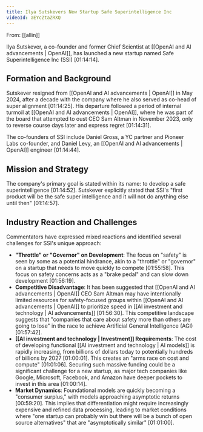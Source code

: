 ```yaml
---
title: Ilya Sutskevers New Startup Safe Superintelligence Inc
videoId: aEYcZtaZRXQ
---
```


From: [[allin]] <br/> 

Ilya Sutskever, a co-founder and former Chief Scientist at [[OpenAI and AI advancements | OpenAI]], has launched a new startup named Safe Superintelligence Inc (SSI) <a class="yt-timestamp" data-t="01:14:14">[01:14:14]</a>.

## Formation and Background
Sutskever resigned from [[OpenAI and AI advancements | OpenAI]] in May 2024, after a decade with the company where he also served as co-head of super alignment <a class="yt-timestamp" data-t="01:14:25">[01:14:25]</a>. His departure followed a period of internal turmoil at [[OpenAI and AI advancements | OpenAI]], where he was part of the board that attempted to oust CEO Sam Altman in November 2023, only to reverse course days later and express regret <a class="yt-timestamp" data-t="01:14:31">[01:14:31]</a>.

The co-founders of SSI include Daniel Gross, a YC partner and Pioneer Labs co-founder, and Daniel Levy, an [[OpenAI and AI advancements | OpenAI]] engineer <a class="yt-timestamp" data-t="01:14:44">[01:14:44]</a>.

## Mission and Strategy
The company's primary goal is stated within its name: to develop a safe superintelligence <a class="yt-timestamp" data-t="01:14:52">[01:14:52]</a>. Sutskever explicitly stated that SSI's "first product will be the safe super intelligence and it will not do anything else until then" <a class="yt-timestamp" data-t="01:14:57">[01:14:57]</a>.

## Industry Reaction and Challenges
Commentators have expressed mixed reactions and identified several challenges for SSI's unique approach:

*   **"Throttle" or "Governor" on Development**: The focus on "safety" is seen by some as a potential hindrance, akin to a "throttle" or "governor" on a startup that needs to move quickly to compete <a class="yt-timestamp" data-t="01:55:58">[01:55:58]</a>. This focus on safety concerns acts as a "brake pedal" and can slow down development <a class="yt-timestamp" data-t="01:56:19">[01:56:19]</a>.
*   **Competitive Disadvantage**: It has been suggested that [[OpenAI and AI advancements | OpenAI]] CEO Sam Altman may have intentionally limited resources for safety-focused groups within [[OpenAI and AI advancements | OpenAI]] to prioritize speed in [[AI investment and technology | AI advancements]] <a class="yt-timestamp" data-t="01:56:30">[01:56:30]</a>. This competitive landscape suggests that "companies that care about safety more than others are going to lose" in the race to achieve Artificial General Intelligence (AGI) <a class="yt-timestamp" data-t="01:57:42">[01:57:42]</a>.
*   **[[AI investment and technology | Investment]] Requirements**: The cost of developing functional [[AI investment and technology | AI models]] is rapidly increasing, from billions of dollars today to potentially hundreds of billions by 2027 <a class="yt-timestamp" data-t="01:00:01">[01:00:01]</a>. This creates an "arms race on cost and compute" <a class="yt-timestamp" data-t="01:01:06">[01:01:06]</a>. Securing such massive funding could be a significant challenge for a new startup, as major tech companies like Google, Microsoft, Facebook, and Amazon have deeper pockets to invest in this area <a class="yt-timestamp" data-t="01:00:14">[01:00:14]</a>.
*   **Market Dynamics**: Foundational models are quickly becoming a "consumer surplus," with models approaching asymptotic returns <a class="yt-timestamp" data-t="00:59:20">[00:59:20]</a>. This implies that differentiation might require increasingly expensive and refined data processing, leading to market conditions where "one startup can probably win but there will be a bunch of open source alternatives" that are "asymptotically similar" <a class="yt-timestamp" data-t="01:01:00">[01:01:00]</a>.